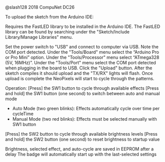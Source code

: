 @slash128 2018
CompuNet DC26

To upload the sketch from the Arduino IDE:

Requires the FastLED library to be installed in the Arduino IDE.
  The FastLED library can be found by searching under the "Sketch/Include Library/Manage Libraries" menu.


  Set the power switch to "USB" and connect to computer via USB. Note the COM port detected.
  Under the "Tools/Board" menu select the “Arduino Pro or Pro Mini” option.
  Under the "Tools/Processor" menu select “ATmega328 (5V, 16MHz)”.
  Under the "Tools/Port" menu select the COM port detected when plugging in the board to USB.
  Click the "Upload" button.
  After the sketch compiles it should upload and the "TX/RX" lights will flash.
  Once upload is complete the NeoPixels will start to cycle through the patterns.

Operation:
[Press] the SW1 button to cycle through available effects
[Press and hold] the SW1 button (one second) to switch between auto and manual mode
* Auto Mode (two green blinks): Effects automatically cycle over time per cycleTime
* Manual Mode (two red blinks): Effects must be selected manually with SW1 button

[Press] the SW2 button to cycle through available brightness levels
[Press and hold] the SW2 button (one second) to reset brightness to startup value

Brightness, selected effect, and auto-cycle are saved in EEPROM after a delay
The badge will automatically start up with the last-selected settings